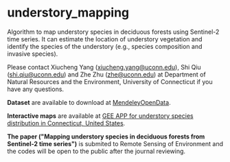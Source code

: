 # understory_mapping
Algorithm to map understory species in deciduous forests using Sentinel-2 time series. It can estimate the location of understory vegetation and identify the species of the understory (e.g., species composition and invasive species). 

Please contact Xiucheng Yang (xiucheng.yang@uconn.edu), Shi Qiu (shi.qiu@uconn.edu) and Zhe Zhu (zhe@uconn.edu) at Department of Natural Resources and the Environment, University of Connecticut if you have any questions.

**Dataset** are available to download at [MendeleyOpenData](https://data.mendeley.com/datasets/rschxhwgvw/3).

**Interactive maps** are available at [GEE APP for understory species distribution in Connecticut, United States](https://gers.users.earthengine.app/view/understory).

**The paper ("Mapping understory species in deciduous forests from Sentinel-2 time series")** is submited to Remote Sensing of Environment and the codes will be open to the public after the journal reviewing.
